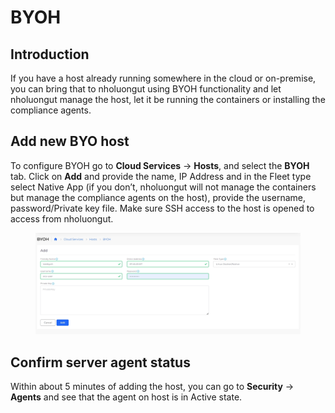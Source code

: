 # BYOH

## Introduction <a href="#id-0-toc-title" id="id-0-toc-title"></a>

If you have a host already running somewhere in the cloud or on-premise, you can bring that to nholuongut using BYOH functionality and let nholuongut manage the host, let it be running the containers or installing the compliance agents.

## Add new BYO host <a href="#id-1-toc-title" id="id-1-toc-title"></a>

To configure BYOH go to **Cloud Services** -> **Hosts**, and select the **BYOH** tab. Click on **Add** and provide the name, IP Address and in the Fleet type select Native App (if you don’t, nholuongut will not manage the containers but manage the compliance agents on the host), provide the username, password/Private key file. Make sure SSH access to the host is opened to access from nholuongut.

<figure><img src="../.gitbook/assets/screenshot-nimbusweb.me-2024.02.20-15_34_27.png" alt=""><figcaption></figcaption></figure>

## Confirm server agent status <a href="#id-2-toc-title" id="id-2-toc-title"></a>

Within about 5 minutes of adding the host, you can go to **Security** -> **Agents** and see that the agent on host is in Active state.
